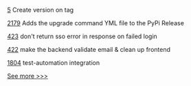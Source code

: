 
[5](https://github.com/hyperledger-labs/documentation-template/pull/5) Create version on tag

[2179](https://github.com/hyperledger/aries-cloudagent-python/pull/2179) Adds the upgrade command YML file to the PyPi Release

[423](https://github.com/hyperledger-labs/fabric-operations-console/pull/423) don't return sso error in response on failed login

[422](https://github.com/hyperledger-labs/fabric-operations-console/pull/422) make the backend validate email & clean up frontend

[1804](https://github.com/hyperledger/indy-node/pull/1804) test-automation integration


[See more >>>](https://start-here.hyperledger.org/pull-requests)
